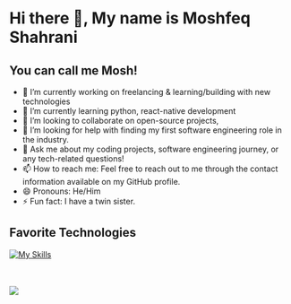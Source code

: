 # Hi there 👋, My name is Moshfeq Shahrani
## You can call me Mosh!




- 🔭 I’m currently working on freelancing & learning/building with new technologies
- 🌱 I’m currently learning python, react-native development
- 👯 I’m looking to collaborate on open-source projects, 
- 🤔 I’m looking for help with finding my first software engineering role in the industry.
- 💬 Ask me about my coding projects, software engineering journey, or any tech-related questions!
- 📫 How to reach me: Feel free to reach out to me through the contact information available on my GitHub profile.
- 😄 Pronouns: He/Him
- ⚡ Fun fact: I have a twin sister.


## Favorite Technologies
[![My Skills](https://skillicons.dev/icons?i=js,html,css,python,postgres,mysql,mongodb,aws,react,bootstrap,reactnextjs,django,&perline=4&theme=dark)](https://skillicons.dev)

<br></br>
<img src="https://github-readme-stats.vercel.app/api?username=moshahrani&show_icons=true"/>






